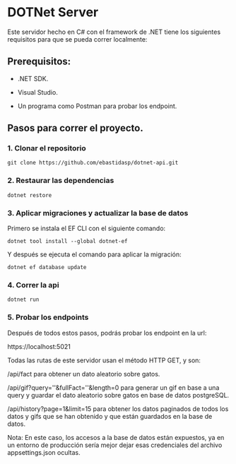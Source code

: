 # DOTNet Server

Este servidor hecho en C# con el framework de .NET tiene los siguientes requisitos para que se pueda correr localmente:

## Prerequisitos:

- .NET SDK.

- Visual Studio.

- Un programa como Postman para probar los endpoint.

## Pasos para correr el proyecto.

### 1. Clonar el repositorio

```
git clone https://github.com/ebastidasp/dotnet-api.git
```

### 2. Restaurar las dependencias

```
dotnet restore
```

### 3. Aplicar migraciones y actualizar la base de datos

Primero se instala el EF CLI con el siguiente comando:

```
dotnet tool install --global dotnet-ef
```

Y después se ejecuta el comando para aplicar la migración:

```
dotnet ef database update
```

### 4. Correr la api

```
dotnet run
```

### 5. Probar los endpoints

Después de todos estos pasos, podrás probar los endpoint en la url:

https://localhost:5021

Todas las rutas de este servidor usan el método HTTP GET, y son:

/api/fact para obtener un dato aleatorio sobre gatos.

/api/gif?query=''&fullFact=''&length=0 para generar un gif en base a una query y guardar el dato aleatorio sobre gatos en base de datos postgreSQL.

/api/history?page=1&limit=15 para obtener los datos paginados de todos los datos y gifs que se han obtenido y que están guardados en la base de datos.

Nota: En este caso, los accesos a la base de datos están expuestos, ya en un entorno de producción sería mejor dejar esas credenciales del archivo appsettings.json ocultas.
